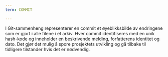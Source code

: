 ```yaml
---
term: COMMIT

---
```

I Git-sammenheng representerer en commit et øyeblikksbilde av endringene som er gjort i alle filene i et arkiv. Hver commit identifiseres med en unik hash-kode og inneholder en beskrivende melding, forfatterens identitet og dato. Det gjør det mulig å spore prosjektets utvikling og gå tilbake til tidligere tilstander hvis det er nødvendig.